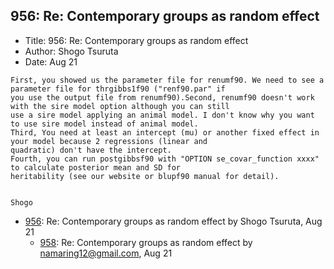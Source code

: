 ## 956: Re: Contemporary groups as random effect

- Title: 956: Re: Contemporary groups as random effect
- Author: Shogo Tsuruta
- Date: Aug 21
```
First, you showed us the parameter file for renumf90. We need to see a parameter file for thrgibbs1f90 ("renf90.par" if
you use the output file from renumf90).Second, renumf90 doesn't work with the sire model option although you can still
use a sire model applying an animal model. I don't know why you want to use sire model instead of animal model.
Third, You need at least an intercept (mu) or another fixed effect in your model because 2 regressions (linear and
quadratic) don't have the intercept.
Fourth, you can run postgibbsf90 with "OPTION se_covar_function xxxx" to calculate posterior mean and SD for
heritability (see our website or blupf90 manual for detail).


Shogo
```

- [956](0956.md): Re: Contemporary groups as random effect by Shogo Tsuruta, Aug 21
    - [958](0958.md): Re: Contemporary groups as random effect by namaring12@gmail.com, Aug 21
